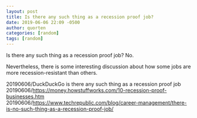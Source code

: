 ```yaml
---
layout: post
title: Is there any such thing as a recession proof job?
date: 2019-06-06 22:09 -0500
author: quorten
categories: [random]
tags: [random]
---
```


Is there any such thing as a recession proof job?  No.

Nevertheless, there is some interesting discussion about how some jobs
are more recession-resistant than others.

20190606/DuckDuckGo is there any such thing as a recession proof job  
20190606/https://money.howstuffworks.com/10-recession-proof-businesses.htm  
20190606/https://www.techrepublic.com/blog/career-management/there-is-no-such-thing-as-a-recession-proof-job/
